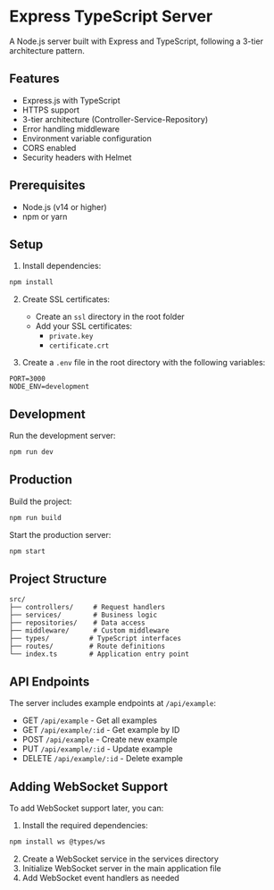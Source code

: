 # Express TypeScript Server

A Node.js server built with Express and TypeScript, following a 3-tier architecture pattern.

## Features

- Express.js with TypeScript
- HTTPS support
- 3-tier architecture (Controller-Service-Repository)
- Error handling middleware
- Environment variable configuration
- CORS enabled
- Security headers with Helmet

## Prerequisites

- Node.js (v14 or higher)
- npm or yarn

## Setup

1. Install dependencies:

```bash
npm install
```

2. Create SSL certificates:

   - Create an `ssl` directory in the root folder
   - Add your SSL certificates:
     - `private.key`
     - `certificate.crt`

3. Create a `.env` file in the root directory with the following variables:

```
PORT=3000
NODE_ENV=development
```

## Development

Run the development server:

```bash
npm run dev
```

## Production

Build the project:

```bash
npm run build
```

Start the production server:

```bash
npm start
```

## Project Structure

```
src/
├── controllers/     # Request handlers
├── services/        # Business logic
├── repositories/    # Data access
├── middleware/      # Custom middleware
├── types/          # TypeScript interfaces
├── routes/         # Route definitions
└── index.ts        # Application entry point
```

## API Endpoints

The server includes example endpoints at `/api/example`:

- GET `/api/example` - Get all examples
- GET `/api/example/:id` - Get example by ID
- POST `/api/example` - Create new example
- PUT `/api/example/:id` - Update example
- DELETE `/api/example/:id` - Delete example

## Adding WebSocket Support

To add WebSocket support later, you can:

1. Install the required dependencies:

```bash
npm install ws @types/ws
```

2. Create a WebSocket service in the services directory
3. Initialize WebSocket server in the main application file
4. Add WebSocket event handlers as needed
